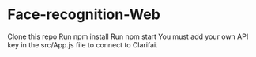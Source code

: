 # Face-recognition-Web
Clone this repo
Run npm install
Run npm start
You must add your own API key in the src/App.js file to connect to Clarifai.
